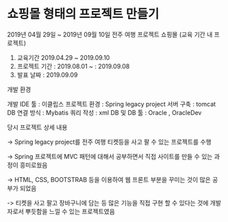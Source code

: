 # 쇼핑몰 형태의 프로젝트 만들기

2019년 04월 29일 ~ 2019년 09월 10일 전주 여행 프로젝트 쇼핑몰 (교육 기간 내 프로젝트) 

1. 교육기간 2019.04.29 ~ 2019.09.10
2. 프로젝트 기간 : 2019.08.01 ~ : 2019.09.08
3. 발표 날짜 : 2019.09.09

개발 환경

개발 IDE 툴 : 이클립스
프로젝트 환경 : Spring legacy project
서버 구축 : tomcat
DB 연결 방식 : Mybatis
쿼리 작성 : xml
DB 및 DB 툴 : Oracle , OracleDev

당시 프로젝트 상세 내용 

-> Spring legacy project를 전주 여행 티켓등을 사고 팔 수 있는 프로젝트를 수행

-> Spring 프로젝트에 MVC 패턴에 대해서 공부하면서 직접 사이트를 만들 수 있는 과정이 흥미로웠음

-> HTML, CSS, BOOTSTRAB 등을 이용하여 웹 프론트 부분을 꾸미는 것이 많은 공부가 되었음

-> 티켓을 사고 팔고 장바구니에 담는 등 많은 기능을 직접 구현 할 수 있다는 것에 개발자로서 뿌듯함을 느낄 수 있는 프로젝트였음
